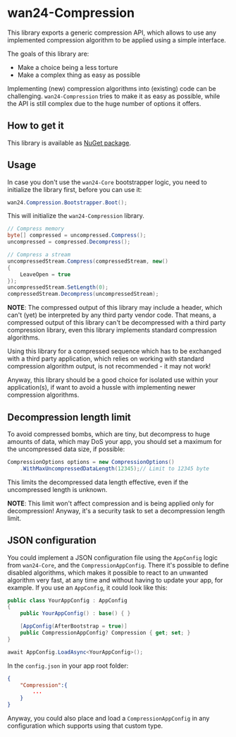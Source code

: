 # wan24-Compression

This library exports a generic compression API, which allows to use any 
implemented compression algorithm to be applied using a simple interface.

The goals of this library are:

- Make a choice being a less torture
- Make a complex thing as easy as possible

Implementing (new) compression algorithms into (existing) code can be 
challenging. `wan24-Compression` tries to make it as easy as possible, while 
the API is still complex due to the huge number of options it offers.

## How to get it

This library is available as 
[NuGet package](https://www.nuget.org/packages/wan24-Compression/).

## Usage

In case you don't use the `wan24-Core` bootstrapper logic, you need to 
initialize the library first, before you can use it:

```cs
wan24.Compression.Bootstrapper.Boot();
```

This will initialize the `wan24-Compression` library.

```cs
// Compress memory
byte[] compressed = uncompressed.Compress();
uncompressed = compressed.Decompress();

// Compress a stream
uncompressedStream.Compress(compressedStream, new()
{
    LeaveOpen = true
});
uncompressedStream.SetLength(0);
compressedStream.Decompress(uncompressedStream);
```

**NOTE**: The compressed output of this library may include a header, which 
can't (yet) be interpreted by any third party vendor code. That means, a 
compressed output of this library can't be decompressed with a third party 
compression library, even this library implements standard compression 
algorithms.

Using this library for a compressed sequence which has to be exchanged with a 
third party application, which relies on working with standard compression 
algorithm output, is not recommended - it may not work!

Anyway, this library should be a good choice for isolated use within your 
application(s), if want to avoid a hussle with implementing newer compression 
algorithms.

## Decompression length limit

To avoid compressed bombs, which are tiny, but decompress to huge amounts of 
data, which may DoS your app, you should set a maximum for the uncompressed 
data size, if possible:

```cs
CompressionOptions options = new CompressionOptions()
    .WithMaxUncompressedDataLength(12345);// Limit to 12345 byte
```

This limits the decompressed data length effective, even if the uncompressed 
length is unknown.

**NOTE**: This limit won't affect compression and is being applied only for 
decompression! Anyway, it's a security task to set a decompression length 
limit.

## JSON configuration

You could implement a JSON configuration file using the `AppConfig` logic from 
`wan24-Core`, and the `CompressionAppConfig`. There it's possible to define 
disabled algorithms, which makes it possible to react to an unwanted algorithm 
very fast, at any time and without having to update your app, for example. If 
you use an `AppConfig`, it could look like this:

```cs
public class YourAppConfig : AppConfig
{
    public YourAppConfig() : base() { }

    [AppConfig(AfterBootstrap = true)]
    public CompressionAppConfig? Compression { get; set; }
}

await AppConfig.LoadAsync<YourAppConfig>();
```

In the `config.json` in your app root folder:

```json
{
    "Compression":{
        ...
    }
}
```

Anyway, you could also place and load a `CompressionAppConfig` in any 
configuration which supports using that custom type.

